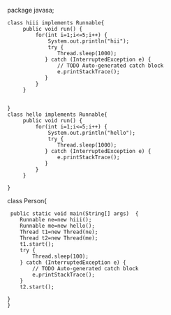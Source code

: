 package javasa;



	class hiii implements Runnable{	
	     public void run() {
	    	 for(int i=1;i<=5;i++) {
	    		 System.out.println("hii");
	    		 try {
					Thread.sleep(1000);
				} catch (InterruptedException e) {
					// TODO Auto-generated catch block
					e.printStackTrace();
				}
	    	 }
	     }
	     

	}
	class hello implements Runnable{	
	     public void run() {
	    	 for(int i=1;i<=5;i++) {
	    		 System.out.println("hello");
	    		 try {
					Thread.sleep(1000);
				} catch (InterruptedException e) {
					e.printStackTrace();
				}
	    	 }
	     }
	     
	}
class Person{
		
	 public static void main(String[] args)  {
		Runnable ne=new hiii();
		Runnable me=new hello();
		Thread t1=new Thread(ne);
	    Thread t2=new Thread(me);
	    t1.start();
	    try {
			Thread.sleep(100);
		} catch (InterruptedException e) {
			// TODO Auto-generated catch block
			e.printStackTrace();
		}
	    t2.start();
	    
	}
	}

